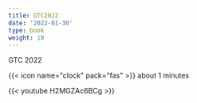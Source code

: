 ```yaml
---
title: GTC2022
date: '2022-01-30'
type: book
weight: 10
---
```


GTC 2022

<!--more-->

{{< icon name="clock" pack="fas" >}} about 1 minutes

{{< youtube H2MGZAc6BCg >}}


<!--{{< spoiler text="Is Python case-sensitive?" >}}
Yes
{{< /spoiler >}}-->
